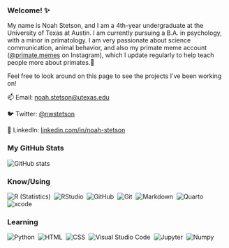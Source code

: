 ### Welcome! ✨

My name is Noah Stetson, and I am a 4th-year undergraduate at the University of Texas at Austin. I am currently pursuing a B.A. in psychology, with a minor in primatology. I am very passionate about science communication, animal behavior, and also my primate meme account ([@primate.memes](https://www.instagram.com/primate.memes/) on Instagram), which I update regularly to help teach people more about primates.🐒

Feel free to look around on this page to see the projects I've been working on!

📫 Email: [noah.stetson@utexas.edu](mailto:noah.stetson@utexas.edu)

🐦 Twitter: [@nwstetson](https://twitter.com/NWStetson) 

🤝 LinkedIn: [linkedin.com/in/noah-stetson](https://linkedin.com/in/noah-stetson) 

<!--
Once website is less ugly:
💻 Website (work in-progress): [nwstetson.github.io](https://nwstetson.github.io)
-->


### My GitHub Stats 
![GitHub stats](https://github-readme-stats.vercel.app/api?username=nwstetson&theme=onedark&show_icons=true)

### Know/Using
![R (Statistics)](https://img.shields.io/badge/-R-05122A?style=flat&logo=R&logoColor=276DC3)&nbsp;
![RStudio](https://img.shields.io/badge/-RStudio-05122A?style=flat&logo=rstudio)&nbsp;
![GitHub](https://img.shields.io/badge/-GitHub-05122A?style=flat&logo=github)&nbsp;
![Git](https://img.shields.io/badge/-Git-05122A?style=flat&logo=git)&nbsp;
![Markdown](https://img.shields.io/badge/-Markdown-05122A?style=flat&logo=markdown)&nbsp;
![Quarto](https://img.shields.io/badge/-Quarto-05122A?style=flat&logo=Quarto)&nbsp;
![xcode](https://img.shields.io/badge/-Xcode-05122A?style=flat&logo=Xcode)&nbsp;


### Learning
![Python](https://img.shields.io/badge/-Python-05122A?style=flat&logo=python)&nbsp;
![HTML](https://img.shields.io/badge/-HTML-05122A?style=flat&logo=HTML5)&nbsp;
![CSS](https://img.shields.io/badge/-CSS-05122A?style=flat&logo=CSS3&logoColor=1572B6)&nbsp;
![Visual Studio Code](https://img.shields.io/badge/-Visual%20Studio%20Code-05122A?style=flat&logo=visual-studio-code&logoColor=007ACC)&nbsp;
![Jupyter](https://img.shields.io/badge/-Jupyter-05122A?style=flat&logo=Jupyter)&nbsp;
![Numpy](https://img.shields.io/badge/-Numpy-05122A?style=flat&logo=Numpy)&nbsp;
